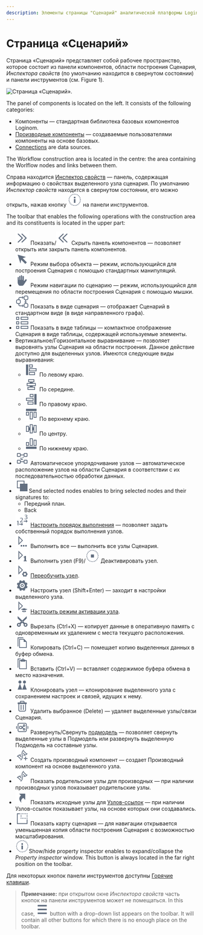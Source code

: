 ```yaml
---
description: Элементы страницы "Сценарий" аналитической платформы Loginom. Основные команды панели инструментов. Инспектор свойств. Стандартная библиотека компонентов Loginom.   
---
```

# Страница «Сценарий»
Страница «Сценарий» представляет собой рабочее пространство, которое состоит из панели компонентов, области построения Сценария, *Инспектора свойств* (по умолчанию находится в свернутом состоянии) и панели инструментов (см. Figure 1).

![Страница «Сценарий».](./workflow.png)

The panel of components is located on the left. It consists of the following categories:

* Компоненты — стандартная библиотека базовых компонентов Loginom.
* [Производные компоненты](./../workflow/derived-component.md) — создаваемые пользователями компоненты на основе базовых.
* [Connections](./../integration/connections/README.md) are data sources.

The Workflow construction area is located in the centre: the area containing the Worlflow nodes and links between them.

Справа находится [Инспектор свойств](./property-inspector.md) — панель, содержащая информацию о свойствах выделенного узла сценария. По умолчанию *Инспектор свойств* находится в свернутом состоянии, его можно открыть, нажав кнопку ![Показать/скрыть инспектор свойств](./../images/icons/common/toolbar-controls/info_default.svg) на панели инструментов.

The toolbar that enables the following operations with the construction area and its constituents is located in the upper part:
* ![](./../images/icons/common/toolbar-controls/arrow-rr_default.svg) Показать/![](./../images/icons/common/toolbar-controls/arrow-ll_default.svg) Скрыть панель компонентов — позволяет открыть или закрыть панель компонентов.
* ![](./../images/icons/common/toolbar-controls/cursor_default.svg) Режим выбора объекта — режим, использующийся для построения Сценария с помощью стандартных манипуляций.
* ![](./../images/icons/common/toolbar-controls/hand_default.svg) Режим навигации по сценарию —  режим, использующийся для перемещения по области построения Сценария с помощью мышки.
* ![](./../images/icons/common/toolbar-controls/workflow_default.svg) Показать в виде сценария — отображает Сценарий  в стандартном виде (в виде направленного графа).
* ![](./../images/icons/common/toolbar-controls/table_default.svg) Показать в виде таблицы — компактное отображение Сценария в виде таблицы, содержащей используемые элементы.
* Вертикальное/Горизонтальное выравнивание — позволяет выровнять узлы Сценария на области построения. Данное действие доступно для выделенных узлов. Имеются следующие виды выравнивания:
   * ![](./../images/icons/common/toolbar-controls/v-align-left_default.svg) По левому краю.
   * ![](./../images/icons/common/toolbar-controls/v-align-center_default.svg) По середине.
   * ![](./../images/icons/common/toolbar-controls/v-align-right_default.svg) По правому краю.
   * ![](./../images/icons/common/toolbar-controls/h-align-top_default.svg) По верхнему краю.
   * ![](./../images/icons/common/toolbar-controls/h-align-center_default.svg) По центру.
   * ![](./../images/icons/common/toolbar-controls/h-align-bottom_default.svg) По нижнему краю.
* ![](./../images/icons/common/toolbar-controls/layout_default.svg) Автоматическое упорядочивание узлов — автоматическое расположение узлов на области Сценария в соответствии с их последовательностью обработки данных.
* ![](./../images/icons/common/toolbar-controls/move-front_default.svg)Send selected nodes enables to bring selected nodes and their signatures to:
   * Передний план.
   * Back
* ![](./../images/icons/common/toolbar-controls/order_default.svg) [Настроить порядок выполнения](./../workflow/workflow-progress-control.md) — позволяет задать собственный порядок выполнения узлов.
* ![](./../images/icons/common/toolbar-controls/run-all_default.svg) Выполнить все — выполнить все узлы Сценария.
* ![](./../images/icons/common/toolbar-controls/run-current_default.svg) Выполнить узел (F9)/![](./../images/icons/common/toolbar-controls/stop_default.svg) Деактивировать узел.
* ![](./../images/icons/common/toolbar-controls/retrain_default.svg) [Переобучить узел](./../workflow/training-processors.md).
* ![](./../images/icons/common/toolbar-controls/setup_default.svg) Настроить узел (Shift+Enter) — заходит в настройки выделенного узла.
* ![](./../images/icons/common/toolbar-controls/batch-mode_default.svg) [Настроить режим активации узла](./../workflow/node-activation-mode.md).
* ![](./../images/icons/common/toolbar-controls/cut_default.svg) Вырезать (Ctrl+X) — копирует данные в оперативную память с одновременным их удалением с места текущего расположения.
* ![](./../images/icons/common/toolbar-controls/copy_default.svg) Копировать (Ctrl+C) — помещает копию выделенных данных в буфер обмена.
* ![](./../images/icons/common/toolbar-controls/paste_default.svg) Вставить (Ctrl+V) — вставляет содержимое буфера обмена в место назначения.
* ![](./../images/icons/common/toolbar-controls/clone_default.svg) Клонировать узел — клонирование выделенного узла с сохранением настроек и связей, идущих к нему.
* ![](./../images/icons/common/toolbar-controls/delete_default.svg) Удалить выбранное (Delete) — удаляет выделенные узлы/связи Сценария.
* ![](./../images/icons/common/toolbar-controls/compose-generic-model_default.svg) Развернуть/Свернуть [подмодель](./../processors/control/supernode.md) — позволяет свернуть выделенные узлы в Подмодель или развернуть выделенную Подмодель на составные узлы.
* ![](./../images/icons/common/toolbar-controls/derive-node_default.svg) Создать производный компонент — создает Производный компонент на основе выделенного узла.
* ![](./../images/icons/common/toolbar-controls/show-derived-nodes_default.svg) Показать родительские узлы для производных — при наличии производных узлов показывает родительские узлы.
* ![](./../images/icons/common/toolbar-controls/show-reference-links_default.svg) Показать исходные узлы для [Узлов-ссылок](./../processors/control/reference-node.md) — при наличии Узлов-ссылок показывает узлы, на основе которых они создавались.
* ![](./../images/icons/common/toolbar-controls/preview_default.svg) Показать карту сценария — для навигации открывается уменьшенная копия области построения Сценария с возможностью масштабирования.
* ![](./../images/icons/common/toolbar-controls/info_default.svg)Show/hide property inspector enables to expand/collapse the *Property inspector* window. This button is always located in the far right position on the toolbar.

Для некоторых кнопок панели инструментов доступны [Горячие клавиши](./../workflow/hotkeys.md).

> **Примечание:** при открытом окне *Инспектора свойств* часть кнопок на панели инструментов может не помещаться. In this case, ![](./../images/icons/common/toolbar-controls/system-panel-more_default.svg) button with a drop-down list appears on the toolbar. It will contain all other buttons for which there is no enough place on the toolbar.
